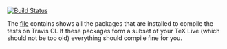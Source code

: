 
[![Build Status](https://travis-ci.org/f-koehler/latex-header.svg?branch=master)](https://travis-ci.org/f-koehler/latex-header)

The [file](tools/packages) contains shows all the packages that are installed to compile the tests on Travis CI. If these packages form a subset of your TeX Live (which should not be too old) everything should compile fine for you.
